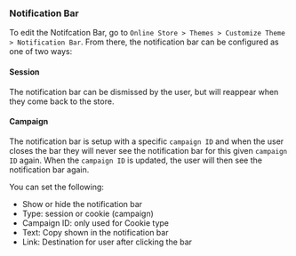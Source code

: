 ### Notification Bar

To edit the Notifcation Bar, go to `Online Store > Themes > Customize Theme > Notification Bar`. From there, the notification bar can be configured as one of two ways:

#### Session

The notification bar can be dismissed by the user, but will reappear when they come back to the store.

#### Campaign

The notification bar is setup with a specific `campaign ID` and when the user closes the bar they will never see the notification bar for this given `campaign ID` again. When the `campaign ID` is updated, the user will then see the notification bar again.

You can set the following:
+ Show or hide the notification bar
+ Type: session or cookie (campaign)
+ Campaign ID: only used for Cookie type
+ Text: Copy shown in the notification bar
+ Link: Destination for user after clicking the bar
